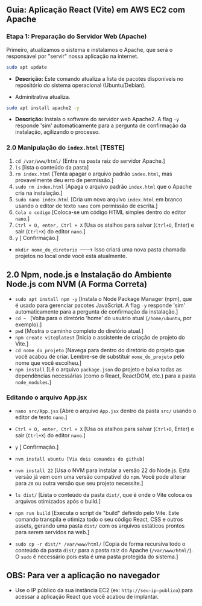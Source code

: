 ## Guia: Aplicação React (Vite) em AWS EC2 com Apache
### Etapa 1: Preparação do Servidor Web (Apache)
Primeiro, atualizamos o sistema e instalamos o Apache, que será o responsável por "servir" nossa aplicação na internet.
```bash
sudo apt update
```
  * **Descrição:** Este comando atualiza a lista de pacotes disponíveis no repositório do sistema operacional (Ubuntu/Debian). 
  - Adminitrativa atualiza.

```bash
sudo apt install apache2 -y
```
  * **Descrição:** Instala o software do servidor web Apache2. A flag `-y` responde 'sim' automaticamente para a pergunta de confirmação da instalação, agilizando o processo.


### 2.0 Manipulação do `index.html` [TESTE]

1.  `cd /var/www/html/` [Entra na pasta raiz do servidor Apache.]
2.  `ls` [lista o conteúdo da pasta]
3.  `rm index.html` [Tenta apagar o arquivo padrão `index.html`, mas provavelmente deu erro de permissão.]
4.  `sudo rm index.html` [Apaga o arquivo padrão `index.html` que o Apache cria na instalação.]
5.  `sudo nano index.html` [Cria um novo arquivo `index.html` em branco usando o editor de texto `nano` com permissão de escrita.]
6.  `Cola o codigo` [Coloca-se um código HTML simples dentro do editor `nano`.]
7.  `Ctrl + O, enter, Ctrl + X` [Usa os atalhos para salvar (`Ctrl+O`, Enter) e sair (`Ctrl+X`) do editor `nano`.]
8. `y` [ Confirmação.]

- `mkdir nome_do_diretorio` ---> Isso criará uma nova pasta chamada projetos no local onde você está atualmente.


## 2.0 Npm, node.js e Instalação do Ambiente Node.js com NVM (A Forma Correta)
- ``sudo apt install npm -y`` [Instala o Node Package Manager (npm), que é usado para gerenciar pacotes JavaScript. A flag `-y` responde 'sim' automaticamente para a pergunta de confirmação da instalação.]
-  `cd ~ ` [Volta para o diretório 'home' do usuário atual (`/home/ubuntu`, por exemplo).]
- `pwd` [Mostra o caminho completo do diretório atual.]
- `npm create vite@latest` [Inicia o assistente de criação de projeto do Vite.]
- ``cd nome_do_projeto`` [Navega para dentro do diretório do projeto que você acabou de criar. Lembre-se de substituir `nome_do_projeto` pelo nome que você escolheu.]
- `npm install` [Lê o arquivo `package.json` do projeto e baixa todas as dependências necessárias (como o React, ReactDOM, etc.) para a pasta `node_modules`.]

### Editando o arquivo App.jsx
- `nano src/App.jsx` [Abre o arquivo `App.jsx` dentro da pasta `src/` usando o editor de texto `nano`.]
-  `Ctrl + O, enter, Ctrl + X` [Usa os atalhos para salvar (`Ctrl+O`, Enter) e sair (`Ctrl+X`) do editor `nano`.]
- `y` [ Confirmação.]

- `nvm install ubuntu [Via dois comandos do github]`
- `nvm install 22` [Usa o NVM para instalar a versão 22 do Node.js. Esta versão já vem com uma versão compatível do `npm`. Você pode alterar para `20` ou outra versão que seu projeto necessite.]
- `ls dist/` [Lista o conteúdo da pasta `dist/`, que é onde o Vite coloca os arquivos otimizados após o build.]
- `npm run build` [Executa o script de "build" definido pelo Vite. Este comando transpila e otimiza todo o seu código React, CSS e outros assets, gerando uma pasta `dist/` com os arquivos estáticos prontos para serem servidos na web.]
- `sudo cp -r dist/* /var/www/html/` [Copia de forma recursiva todo o conteúdo da pasta `dist/` para a pasta raiz do Apache (`/var/www/html/`). O `sudo` é necessário pois esta é uma pasta protegida do sistema.]


## OBS: Para ver a aplicação no navegador
- Use o IP público da sua instância EC2 (ex: `http://seu-ip-publico`) para acessar a aplicação React que você acabou de implantar.